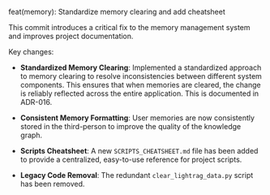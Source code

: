 feat(memory): Standardize memory clearing and add cheatsheet

This commit introduces a critical fix to the memory management system and improves project documentation.

Key changes:

- **Standardized Memory Clearing**: Implemented a standardized approach to memory clearing to resolve inconsistencies between different system components. This ensures that when memories are cleared, the change is reliably reflected across the entire application. This is documented in ADR-016.

- **Consistent Memory Formatting**: User memories are now consistently stored in the third-person to improve the quality of the knowledge graph.

- **Scripts Cheatsheet**: A new `SCRIPTS_CHEATSHEET.md` file has been added to provide a centralized, easy-to-use reference for project scripts.

- **Legacy Code Removal**: The redundant `clear_lightrag_data.py` script has been removed.
